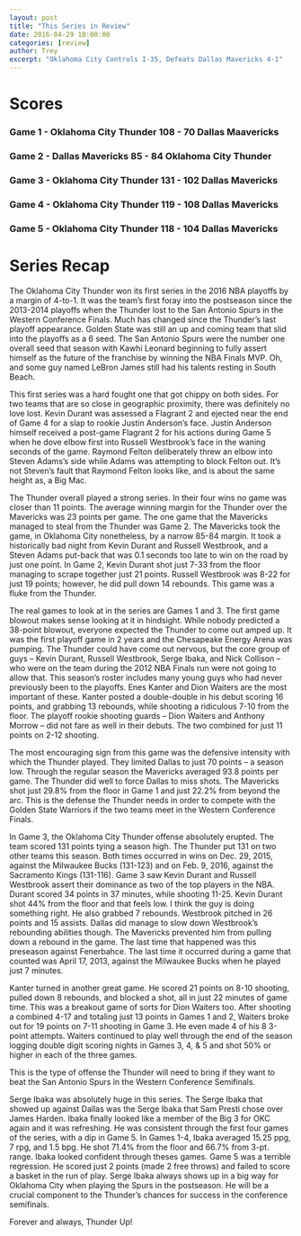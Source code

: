 ```yaml
---
layout: post
title: "This Series in Review"
date: 2016-04-29 10:00:00 
categories: [review]
author: Trey
excerpt: "Oklahoma City Controls I-35, Defeats Dallas Mavericks 4-1"
---
```


# Scores

### Game 1 - Oklahoma City Thunder 108 - 70 Dallas Maavericks

### Game 2 - Dallas Mavericks 85 - 84 Oklahoma City Thunder

### Game 3 - Oklahoma City Thunder 131 - 102 Dallas Mavericks

### Game 4 - Oklahoma City Thunder 119 - 108 Dallas Mavericks

### Game 5 - Oklahoma City Thunder 118 - 104 Dallas Mavericks

# Series Recap

The Oklahoma City Thunder won its first series in the 2016 NBA playoffs by a margin of 4-to-1. It was the team’s first foray into the postseason since the 2013-2014 playoffs when the Thunder lost to the San Antonio Spurs in the Western Conference Finals. Much has changed since the Thunder’s last playoff appearance. Golden State was still an up and coming team that slid into the playoffs as a 6 seed. The San Antonio Spurs were the number one overall seed that season with Kawhi Leonard beginning to fully assert himself as the future of the franchise by winning the NBA Finals MVP. Oh, and some guy named LeBron James still had his talents resting in South Beach. 
	
This first series was a hard fought one that got chippy on both sides. For two teams that are so close in geographic proximity, there was definitely no love lost. Kevin Durant was assessed a Flagrant 2 and ejected near the end of Game 4 for a slap to rookie Justin Anderson’s face. Justin Anderson himself received a post-game Flagrant 2 for his actions during Game 5 when he dove elbow first into Russell Westbrook’s face in the waning seconds of the game. Raymond Felton deliberately threw an elbow into Steven Adams’s side while Adams was attempting to block Felton out. It’s not Steven’s fault that Raymond Felton looks like, and is about the same height as, a Big Mac. 
	
The Thunder overall played a strong series. In their four wins no game was closer than 11 points. The average winning margin for the Thunder over the Mavericks was 23 points per game. The one game that the Mavericks managed to steal from the Thunder was Game 2. The Mavericks took the game, in Oklahoma City nonetheless, by a narrow 85-84 margin. It took a historically bad night from Kevin Durant and Russell Westbrook, and a Steven Adams put-back that was 0.1 seconds too late to win on the road by just one point. In Game 2, Kevin Durant shot just 7-33 from the floor managing to scrape together just 21 points. Russell Westbrook was 8-22 for just 19 points; however, he did pull down 14 rebounds. This game was a fluke from the Thunder. 
	
The real games to look at in the series are Games 1 and 3. The first game blowout makes sense looking at it in hindsight. While nobody predicted a 38-point blowout, everyone expected the Thunder to come out amped up. It was the first playoff game in 2 years and the Chesapeake Energy Arena was pumping. The Thunder could have come out nervous, but the core group of guys – Kevin Durant, Russell Westbrook, Serge Ibaka, and Nick Collison – who were on the team during the 2012 NBA Finals run were not going to allow that. This season’s roster includes many young guys who had never previously been to the playoffs. Enes Kanter and Dion Waiters are the most important of these. Kanter posted a double-double in his debut scoring 16 points, and grabbing 13 rebounds, while shooting a ridiculous 7-10 from the floor. The playoff rookie shooting guards – Dion Waiters and Anthony Morrow – did not fare as well in their debuts. The two combined for just 11 points on 2-12 shooting. 

The most encouraging sign from this game was the defensive intensity with which the Thunder played. They limited Dallas to just 70 points – a season low. Through the regular season the Mavericks averaged 93.8 points per game. The Thunder did well to force Dallas to miss shots. The Mavericks shot just 29.8% from the floor in Game 1 and just 22.2% from beyond the arc. This is the defense the Thunder needs in order to compete with the Golden State Warriors if the two teams meet in the Western Conference Finals.

In Game 3, the Oklahoma City Thunder offense absolutely erupted. The team scored 131 points tying a season high. The Thunder put 131 on two other teams this season. Both times occurred in wins on Dec. 29, 2015, against the Milwaukee Bucks (131-123) and on Feb. 9, 2016, against the Sacramento Kings (131-116). Game 3 saw Kevin Durant and Russell Westbrook assert their dominance as two of the top players in the NBA. Durant scored 34 points in 37 minutes, while shooting 11-25. Kevin Durant shot 44% from the floor and that feels low. I think the guy is doing something right. He also grabbed 7 rebounds. Westbrook pitched in 26 points and 15 assists. Dallas did manage to slow down Westbrook’s rebounding abilities though. The Mavericks prevented him from pulling down a rebound in the game. The last time that happened was this preseason against Fenerbahce. The last time it occurred during a game that counted was April 17, 2013, against the Milwaukee Bucks when he played just 7 minutes. 

Kanter turned in another great game. He scored 21 points on 8-10 shooting, pulled down 8 rebounds, and blocked a shot, all in just 22 minutes of game time. This was a breakout game of sorts for Dion Waiters too. After shooting a combined 4-17 and totaling just 13 points in Games 1 and 2, Waiters broke out for 19 points on 7-11 shooting in Game 3. He even made 4 of his 8 3-point attempts. Waiters continued to play well through the end of the season logging double digit scoring nights in Games 3, 4, & 5 and shot 50% or higher in each of the three games.

This is the type of offense the Thunder will need to bring if they want to beat the San Antonio Spurs in the Western Conference Semifinals.

Serge Ibaka was absolutely huge in this series. The Serge Ibaka that showed up against Dallas was the Serge Ibaka that Sam Presti chose over James Harden. Ibaka finally looked like a member of the Big 3 for OKC again and it was refreshing. He was consistent through the first four games of the series, with a dip in Game 5. In Games 1-4, Ibaka averaged 15.25 ppg, 7 rpg, and 1.5 bpg. He shot 71.4% from the floor and 66.7% from 3-pt. range. Ibaka looked confident through theses games. Game 5 was a terrible regression. He scored just 2 points (made 2 free throws) and failed to score a basket in the run of play. Serge Ibaka always shows up in a big way for Oklahoma City when playing the Spurs in the postseason. He will be a crucial component to the Thunder’s chances for success in the conference semifinals. 

Forever and always, Thunder Up!

